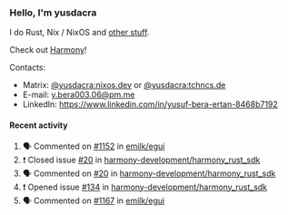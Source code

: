 ### Hello, I'm yusdacra

I do Rust, Nix / NixOS and [other stuff](https://yusdacra.gitlab.io/about).

Check out [Harmony](https://github.com/harmony-development)!

Contacts:
- Matrix: [@yusdacra:nixos.dev](https://matrix.to/#/@yusdacra:nixos.dev) or [@yusdacra:tchncs.de](https://matrix.to/#/@yusdacra:tchncs.de)
- E-mail: y.bera003.06@pm.me
- LinkedIn: https://www.linkedin.com/in/yusuf-bera-ertan-8468b7192

#### Recent activity

<!--START_SECTION:activity-->
1. 🗣 Commented on [#1152](https://github.com/emilk/egui/issues/1152) in [emilk/egui](https://github.com/emilk/egui)
2. ❗️ Closed issue [#20](https://github.com/harmony-development/harmony_rust_sdk/issues/20) in [harmony-development/harmony_rust_sdk](https://github.com/harmony-development/harmony_rust_sdk)
3. 🗣 Commented on [#20](https://github.com/harmony-development/harmony_rust_sdk/issues/20) in [harmony-development/harmony_rust_sdk](https://github.com/harmony-development/harmony_rust_sdk)
4. ❗️ Opened issue [#134](https://github.com/harmony-development/harmony_rust_sdk/issues/134) in [harmony-development/harmony_rust_sdk](https://github.com/harmony-development/harmony_rust_sdk)
5. 🗣 Commented on [#1167](https://github.com/emilk/egui/issues/1167) in [emilk/egui](https://github.com/emilk/egui)
<!--END_SECTION:activity-->

